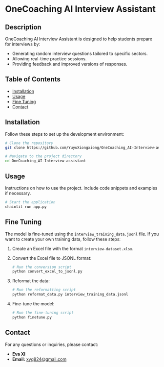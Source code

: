 # OneCoaching AI Interview Assistant

## Description

OneCoaching AI Interview Assistant is designed to help students prepare for interviews by:
- Generating random interview questions tailored to specific sectors.
- Allowing real-time practice sessions.
- Providing feedback and improved versions of responses.

## Table of Contents

- [Installation](#installation)
- [Usage](#usage)
- [Fine Tuning](#fine-tuning)
- [Contact](#contact)

## Installation

Follow these steps to set up the development environment:

```bash
# Clone the repository
git clone https://github.com/YuyuXiongxiong/OneCoaching_AI-Interview-assistant.git

# Navigate to the project directory
cd OneCoaching_AI-Interview-assistant
```

## Usage

Instructions on how to use the project. Include code snippets and examples if necessary.

```bash
# Start the application
chainlit run app.py
```

## Fine Tuning

The model is fine-tuned using the `interview_training_data.jsonl` file. If you want to create your own training data, follow these steps:

1. Create an Excel file with the format `interview-dataset.xlsx`.

2. Convert the Excel file to JSONL format:

    ```bash
    # Run the conversion script
    python convert_excel_to_jsonl.py
    ```

3. Reformat the data:

    ```bash
    # Run the reformatting script
    python reformat_data.py interview_training_data.jsonl
    ```

4. Fine-tune the model:

    ```bash
    # Run the fine-tuning script
    python finetune.py
    ```

## Contact

For any questions or inquiries, please contact:

- **Eva XI**
- **Email:** xyq824@gmail.com
